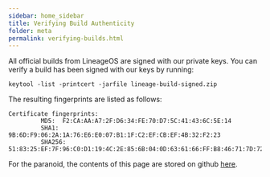 ```yaml
---
sidebar: home_sidebar
title: Verifying Build Authenticity
folder: meta
permalink: verifying-builds.html
---
```


All official builds from LineageOS are signed with our private keys. You can verify a build has been signed with our keys by running: 

```
keytool -list -printcert -jarfile lineage-build-signed.zip
```

The resulting fingerprints are listed as follows: 

```
Certificate fingerprints:
         MD5:  F2:CA:AA:A7:2F:D6:34:FE:70:D7:5C:41:43:6C:5E:14
         SHA1: 9B:6D:F9:06:2A:1A:76:E6:E0:07:B1:1F:C2:EF:CB:EF:4B:32:F2:23
         SHA256: 51:83:25:EF:7F:96:C0:D1:19:4C:2E:85:6B:04:0D:63:61:66:FF:B8:46:71:7D:72:FA:87:F4:FA:E5:BE:7B:BB
```

For the paranoid, the contents of this page are stored on github [here](https://github.com/lineageos/lineage_wiki/blob/master/pages/meta/verifying_builds.md). 
